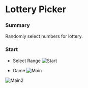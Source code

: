 # Lottery Picker

### Summary
Randomly select numbers for lottery.

### Start 
- Select Range
![Start](https://github.com/naschwin/fiverrryan/blob/main/Images/Start.PNG)

- Game
![Main](https://github.com/naschwin/fiverrryan/blob/main/Images/Main.PNG)


![Main2](https://github.com/naschwin/fiverrryan/blob/main/Images/Start2.PNG)
